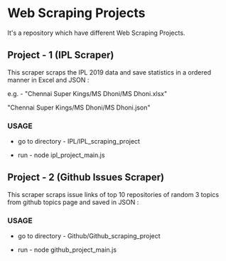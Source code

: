 
# Web Scraping Projects

It's a repository which have different Web Scraping Projects.

## Project - 1 (IPL Scraper)

This scraper scraps the IPL 2019 data and save statistics in a ordered manner in Excel and JSON :

e.g. - "Chennai Super Kings/MS Dhoni/MS Dhoni.xlsx"

   "Chennai Super Kings/MS Dhoni/MS Dhoni.json"

### USAGE
* go to directory - IPL/IPL_scraping_project

* run  - node ipl_project_main.js

## Project - 2 (Github Issues Scraper)

This scraper scraps issue links of top 10 repositories of random 3 topics from github topics page and saved in JSON :

### USAGE
* go to directory - Github/Github_scraping_project

* run  - node github_project_main.js

